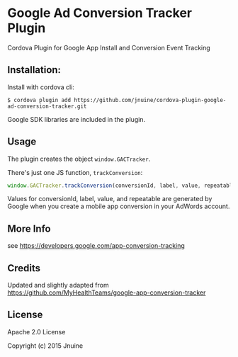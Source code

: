 # Google Ad Conversion Tracker Plugin

Cordova Plugin for Google App Install and Conversion Event Tracking

## Installation:

Install with cordova cli:

```console
$ cordova plugin add https://github.com/jnuine/cordova-plugin-google-ad-conversion-tracker.git
```

Google SDK libraries are included in the plugin.

## Usage

The plugin creates the object `window.GACTracker`.

There's just one JS function, `trackConversion`:

```js
window.GACTracker.trackConversion(conversionId, label, value, repeatable);
```

Values for conversionId, label, value, and repeatable are generated by Google when you create a mobile app conversion in your AdWords account.

## More Info

see https://developers.google.com/app-conversion-tracking

## Credits

Updated and slightly adapted from https://github.com/MyHealthTeams/google-app-conversion-tracker

## License ##

Apache 2.0 License

Copyright (c) 2015 Jnuine
